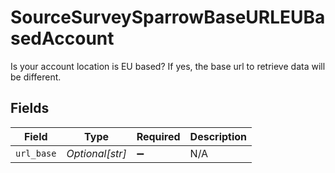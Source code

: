 # SourceSurveySparrowBaseURLEUBasedAccount

Is your account location is EU based? If yes, the base url to retrieve data will be different.


## Fields

| Field              | Type               | Required           | Description        |
| ------------------ | ------------------ | ------------------ | ------------------ |
| `url_base`         | *Optional[str]*    | :heavy_minus_sign: | N/A                |